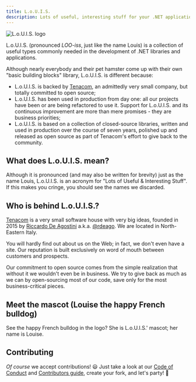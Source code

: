 ```yaml
---
title: L.o.U.I.S.
description: Lots of useful, interesting stuff for your .NET applications.
---
```

![L.o.U.I.S. logo](images/banner.png)

L.o.U.I.S. (pronounced _LOO-iss_, just like the name Louis) is a collection of useful types commonly needed in the development of .NET libraries and applications.

Although nearly everybody and their pet hamster come up with their own "basic building blocks" library, L.o.U.I.S. is different because:

- L.o.U.I.S. is backed by [Tenacom](https://github.com/Tenacom), an admittedly very small company, but totally committed to open source;
- L.o.U.I.S. has been used in production from day one: all our projects have been or are being refactored to use it. Support for L.o.U.I.S. and its continuous improvement are more than mere promises - they are business priorities;
- L.o.U.I.S. is based on a collection of closed-source libraries, written and used in production over the course of seven years, polished up and released as open source as part of Tenacom's effort to give back to the community.

## What does L.o.U.I.S. mean?

Although it is pronounced (and may also be written for brevity) just as the name Louis, L.o.U.I.S. is an acronym for "Lots of Useful & Interesting Stuff". If this makes you cringe, you should see the names we discarded.

## Who is behind L.o.U.I.S.?

[Tenacom](https://github.com/Tenacom) is a very small software house with very big ideas, founded in 2015 by [Riccardo De Agostini](https://riccar.do) a.k.a. [@rdeago](https://github.com/rdeago). We are located in North-Eastern Italy.

You will hardly find out about us on the Web; in fact, we don't even have a site. Our reputation is built exclusively on word of mouth between customers and prospects.

Our commitment to open source comes from the simple realization that without it we wouldn't even be in business. We try to give back as much as we can by open-sourcing most of our code, save only for the most business-critical pieces.

## Meet the mascot (Louise the happy French bulldog)

See the happy French bulldog in the logo? She is L.o.U.I.S.' mascot; her name is Louise.

## Contributing

_Of course_ we accept contributions! :smiley: Just take a look at our [Code of Conduct](https://github.com/Tenacom/.github/blob/main/CODE_OF_CONDUCT.md) and [Contributors guide](https://github.com/Tenacom/.github/blob/main/CONTRIBUTING.md), create your fork, and let's party! :tada:
